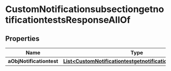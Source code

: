 

# CustomNotificationsubsectiongetnotificationtestsResponseAllOf


## Properties

| Name | Type | Description | Notes |
|------------ | ------------- | ------------- | -------------|
|**aObjNotificationtest** | [**List&lt;CustomNotificationtestgetnotificationtestsResponse&gt;**](CustomNotificationtestgetnotificationtestsResponse.md) |  |  |



